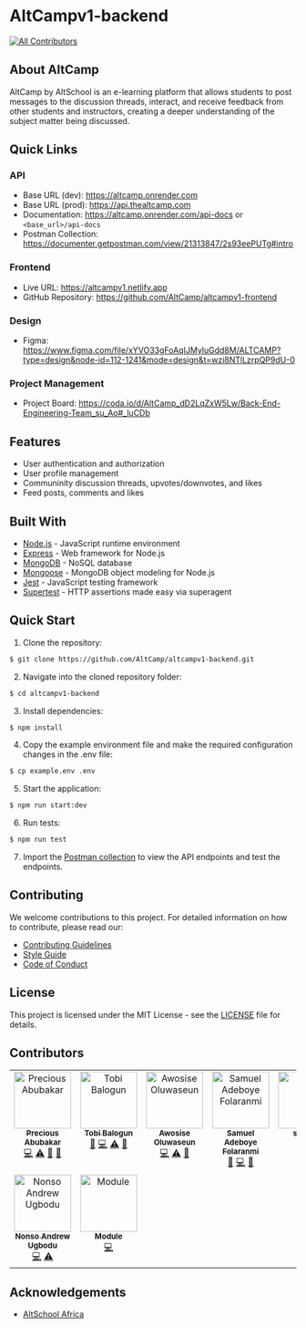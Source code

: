 # AltCampv1-backend

<!-- ALL-CONTRIBUTORS-BADGE:START - Do not remove or modify this section -->
[![All Contributors](https://img.shields.io/badge/all_contributors-9-orange.svg?style=flat-square)](#contributors-)
<!-- ALL-CONTRIBUTORS-BADGE:END -->

## About AltCamp

AltCamp by AltSchool is an e-learning platform that allows students to post messages to the discussion threads, interact, and receive feedback from other students and instructors, creating a deeper understanding of the subject matter being discussed.

## Quick Links

### API
- Base URL (dev): https://altcamp.onrender.com 
- Base URL (prod): https://api.thealtcamp.com
- Documentation: https://altcamp.onrender.com/api-docs or `<base_url>/api-docs`
- Postman Collection: https://documenter.getpostman.com/view/21313847/2s93eePUTg#intro

### Frontend
- Live URL: https://altcampv1.netlify.app
- GitHub Repository: https://github.com/AltCamp/altcampv1-frontend

### Design
- Figma: https://www.figma.com/file/xYVO33gFoAqIJMyluGdd8M/ALTCAMP?type=design&node-id=112-1241&mode=design&t=wzi8NTlLzrpQP9dU-0

### Project Management
- Project Board: https://coda.io/d/AltCamp_dD2LqZxW5Lw/Back-End-Engineering-Team_su_Ao#_luCDb


## Features
- User authentication and authorization
- User profile management
- Communinity discussion threads, upvotes/downvotes, and likes
- Feed posts, comments and likes

## Built With

- [Node.js](https://nodejs.org/en/) - JavaScript runtime environment
- [Express](https://expressjs.com/) - Web framework for Node.js
- [MongoDB](https://www.mongodb.com/) - NoSQL database
- [Mongoose](https://mongoosejs.com/) - MongoDB object modeling for Node.js
- [Jest](https://jestjs.io/) - JavaScript testing framework
- [Supertest](https://github.com/ladjs/supertest#readme) - HTTP assertions made easy via superagent

## Quick Start

1. Clone the repository:

  ```bash
  $ git clone https://github.com/AltCamp/altcampv1-backend.git
  ```

2. Navigate into the cloned repository folder:

  ```bash
  $ cd altcampv1-backend
  ```

3. Install dependencies:

  ```bash
  $ npm install
  ```

4. Copy the example environment file and make the required configuration changes in the .env file:

  ```bash
  $ cp example.env .env
  ```

5. Start the application:

  ```bash
  $ npm run start:dev
  ```

6. Run tests:

  ```bash
  $ npm run test
  ```

7. Import the [Postman collection](https://documenter.getpostman.com/view/21313847/2s93eePUTg#intro) to view the API endpoints and test the endpoints.

## Contributing

We welcome contributions to this project. For detailed information on how to contribute, please read our:

- [Contributing Guidelines](/CONTRIBUTING.md)
- [Style Guide](/CONTRIBUTING.md#style-guide)
- [Code of Conduct](/CODE_OF_CONDUCT.md)

## License

This project is licensed under the MIT License - see the [LICENSE](/LICENSE) file for details.

## Contributors

<!-- ALL-CONTRIBUTORS-LIST:START - Do not remove or modify this section -->
<!-- prettier-ignore-start -->
<!-- markdownlint-disable -->
<table>
  <tbody>
    <tr>
      <td align="center" valign="top" width="14.28%"><a href="http://github.com/misspee007"><img src="https://avatars.githubusercontent.com/u/71160347?v=4?s=100" width="100px;" alt="Precious Abubakar"/><br /><sub><b>Precious Abubakar</b></sub></a><br /><a href="https://github.com/AltCamp/altcampv1-backend/commits?author=misspee007" title="Code">💻</a> <a href="https://github.com/AltCamp/altcampv1-backend/commits?author=misspee007" title="Tests">⚠️</a> <a href="#maintenance-misspee007" title="Maintenance">🚧</a> <a href="https://github.com/AltCamp/altcampv1-backend/pulls?q=is%3Apr+reviewed-by%3Amisspee007" title="Reviewed Pull Requests">👀</a></td>
      <td align="center" valign="top" width="14.28%"><a href="https://github.com/tobisupreme"><img src="https://avatars.githubusercontent.com/u/98078707?v=4?s=100" width="100px;" alt="Tobi Balogun"/><br /><sub><b>Tobi Balogun</b></sub></a><br /><a href="#maintenance-tobisupreme" title="Maintenance">🚧</a> <a href="https://github.com/AltCamp/altcampv1-backend/commits?author=tobisupreme" title="Code">💻</a> <a href="https://github.com/AltCamp/altcampv1-backend/commits?author=tobisupreme" title="Tests">⚠️</a> <a href="https://github.com/AltCamp/altcampv1-backend/pulls?q=is%3Apr+reviewed-by%3Atobisupreme" title="Reviewed Pull Requests">👀</a></td>
      <td align="center" valign="top" width="14.28%"><a href="https://github.com/jhhornn"><img src="https://avatars.githubusercontent.com/u/66667958?v=4?s=100" width="100px;" alt="Awosise Oluwaseun"/><br /><sub><b>Awosise Oluwaseun</b></sub></a><br /><a href="https://github.com/AltCamp/altcampv1-backend/commits?author=jhhornn" title="Code">💻</a> <a href="https://github.com/AltCamp/altcampv1-backend/commits?author=jhhornn" title="Tests">⚠️</a> <a href="https://github.com/AltCamp/altcampv1-backend/pulls?q=is%3Apr+reviewed-by%3Ajhhornn" title="Reviewed Pull Requests">👀</a></td>
      <td align="center" valign="top" width="14.28%"><a href="https://boyei.tech/"><img src="https://avatars.githubusercontent.com/u/74235313?v=4?s=100" width="100px;" alt="Samuel Adeboye Folaranmi"/><br /><sub><b>Samuel Adeboye Folaranmi</b></sub></a><br /><a href="https://github.com/AltCamp/altcampv1-backend/commits?author=Boye95" title="Documentation">📖</a> <a href="https://github.com/AltCamp/altcampv1-backend/commits?author=Boye95" title="Code">💻</a> <a href="https://github.com/AltCamp/altcampv1-backend/pulls?q=is%3Apr+reviewed-by%3ABoye95" title="Reviewed Pull Requests">👀</a></td>
      <td align="center" valign="top" width="14.28%"><a href="https://emerge-testing.vercel.app/signup"><img src="https://avatars.githubusercontent.com/u/102043619?v=4?s=100" width="100px;" alt="skyreal"/><br /><sub><b>skyreal</b></sub></a><br /><a href="https://github.com/AltCamp/altcampv1-backend/commits?author=Skywonda" title="Code">💻</a></td>
      <td align="center" valign="top" width="14.28%"><a href="https://github.com/iamaamunir"><img src="https://avatars.githubusercontent.com/u/94959280?v=4?s=100" width="100px;" alt="Munir Abdullahi"/><br /><sub><b>Munir Abdullahi</b></sub></a><br /><a href="#ideas-iamaamunir" title="Ideas, Planning, & Feedback">🤔</a> <a href="https://github.com/AltCamp/altcampv1-backend/pulls?q=is%3Apr+reviewed-by%3Aiamaamunir" title="Reviewed Pull Requests">👀</a> <a href="https://github.com/AltCamp/altcampv1-backend/commits?author=iamaamunir" title="Documentation">📖</a></td>
      <td align="center" valign="top" width="14.28%"><a href="https://github.com/AnthoniaNwanya"><img src="https://avatars.githubusercontent.com/u/105661899?v=4?s=100" width="100px;" alt="Anthonia Nwanya"/><br /><sub><b>Anthonia Nwanya</b></sub></a><br /><a href="https://github.com/AltCamp/altcampv1-backend/commits?author=AnthoniaNwanya" title="Code">💻</a></td>
    </tr>
    <tr>
      <td align="center" valign="top" width="14.28%"><a href="https://github.com/Arndy345"><img src="https://avatars.githubusercontent.com/u/56146728?v=4?s=100" width="100px;" alt="Nonso Andrew Ugbodu"/><br /><sub><b>Nonso Andrew Ugbodu</b></sub></a><br /><a href="https://github.com/AltCamp/altcampv1-backend/commits?author=Arndy345" title="Code">💻</a> <a href="https://github.com/AltCamp/altcampv1-backend/commits?author=Arndy345" title="Tests">⚠️</a></td>
      <td align="center" valign="top" width="14.28%"><a href="https://linktr.ee/olatisun"><img src="https://avatars.githubusercontent.com/u/86102079?v=4?s=100" width="100px;" alt="Module"/><br /><sub><b>Module</b></sub></a><br /><a href="https://github.com/AltCamp/altcampv1-backend/commits?author=Olatisunkanmi" title="Code">💻</a></td>
    </tr>
  </tbody>
</table>

<!-- markdownlint-restore -->
<!-- prettier-ignore-end -->

<!-- ALL-CONTRIBUTORS-LIST:END -->

## Acknowledgements

- [AltSchool Africa](https://www.altschoolafrica.com/schools/engineering)
